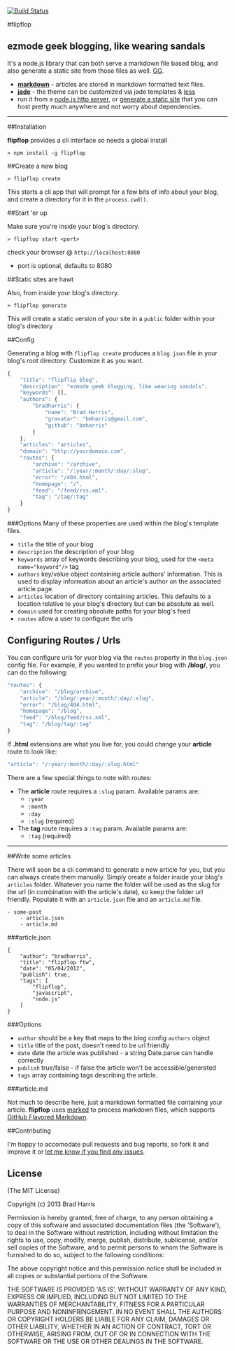 [![Build Status](https://secure.travis-ci.org/selfcontained/flipflop.png?branch=master)](http://travis-ci.org/selfcontained/flipflop)

#flipflop

## ezmode geek blogging, like wearing sandals

It's a node.js library that can both serve a markdown file based blog, and also generate a static site from those files as well. [GG][].

+	**[markdown][]** - articles are stored in markdown formatted text files.
+	**[jade][]** - the theme can be customized via jade templates & [less][]
+	run it from a [node.js http server](#start-er-up), or [generate a static site](#static-sites-are-hawt) that you can host pretty much anywhere and not worry about dependencies.

---

##Installation

**flipflop** provides a cli interface so needs a global install

```
> npm install -g flipflop
```

##Create a new blog

```
> flipflop create
```

This starts a cli app that will prompt for a few bits of info about your blog, and create a directory for it in the `process.cwd()`.

##Start 'er up

Make sure you're inside your blog's directory.

```
> flipflop start <port>
```
check your browser @ `http://localhost:8080`
+	port is optional, defaults to 8080

##Static sites are hawt

Also, from inside your blog's directory.

```
> flipflop generate
```

This will create a static version of your site in a `public` folder within your blog's directory

##Config

Generating a blog with `flipflop create` produces a `blog.json` file in your blog's root directory.  Customize it as you want.

```javascript
{
	"title": "flipflip blog",
	"description": "ezmode geek blogging, like wearing sandals",
	"keywords": [],
	"authors": {
		"bradharris": {
			"name": "Brad Harris",
			"gravatar": "bmharris@gmail.com",
			"github": "bmharris"
		}
	},
	"articles": "articles",
	"domain": "http://yourdomain.com",
	"routes": {
		"archive": "/archive",
		"article": "/:year/:month/:day/:slug",
		"error": "/404.html",
		"homepage": "/",
		"feed": "/feed/rss.xml",
		"tag": "/tag/:tag"
	}
}
```
###Options
Many of these properties are used within the blog's template files.

+	`title` the title of your blog
+	`description` the description of your blog
+	`keywords` array of keywords describing your blog, used for the `<meta name="keyword"/>` tag
+	`authors` key/value object containing article authors' information.  This is used to display information about an article's author on the associated article page.
+	`articles` location of directory containing articles.  This defaults to a location relative to your blog's directory but can be absolute as well.
+	`domain` used for creating absolute paths for your blog's feed
+	`routes` allow a user to configure the urls

## Configuring Routes / Urls

You can configure urls for yuor blog via the `routes` property in the `blog.json` config file.  For example, if you wanted to prefix your blog with **/blog/**, you can do the following:

```javascript
"routes": {
	"archive": "/blog/archive",
	"article": "/blog/:year/:month/:day/:slug",
	"error": "/blog/404.html",
	"homepage": "/blog",
	"feed": "/blog/feed/rss.xml",
	"tag": "/blog/tag/:tag"
}
```

If **.html** extensions are what you live for, you could change your **article** route to look like:

```javascript
"article": "/:year/:month/:day/:slug.html"
```

There are a few special things to note with routes:

+ The **article** route requires a `:slug` param.  Available params are:
	+ `:year`
	+ `:month`
	+ `:day`
	+ `:slug` (required)
+ The **tag** route requires a `:tag` param.  Available params are:
	+ `:tag` (required)

---

##Write some articles

There will soon be a cli command to generate a new article for you, but you can always create them manually.  Simply create a folder inside your blog's `articles` folder.  Whatever you name the folder will be used as the slug for the url (in combination with the article's date), so keep the folder url friendly.  Populate it with an `article.json` file and an `article.md` file.

```
- some-post
	- article.json
	- article.md
```

###article.json

```
{
	"author": "bradharris",
	"title": "flipflop ftw",
	"date": "05/04/2012",
	"publish": true,
	"tags": [
		"flipflop",
		"javascript",
		"node.js"
	]
}
```
###Options
+	`author` should be a key that maps to the blog config `authors` object
+	`title` title of the post, doesn't need to be url friendly
+	`date` date the article was published - a string Date.parse can handle correctly
+	`publish` true/false - if false the article won't be accessible/generated
+	`tags` array containing tags describing the article.

###article.md

Not much to describe here, just a markdown formatted file containing your article.  **flipflop** uses [marked][] to process markdown files, which supports [GitHub Flavored Markdown][gfm].

##Contributing

I'm happy to accomodate pull requests and bug reports, so fork it and improve it or [let me know if you find any issues][issues].

## License

(The MIT License)

Copyright (c) 2013 Brad Harris

Permission is hereby granted, free of charge, to any person obtaining
a copy of this software and associated documentation files (the
'Software'), to deal in the Software without restriction, including
without limitation the rights to use, copy, modify, merge, publish,
distribute, sublicense, and/or sell copies of the Software, and to
permit persons to whom the Software is furnished to do so, subject to
the following conditions:

The above copyright notice and this permission notice shall be
included in all copies or substantial portions of the Software.

THE SOFTWARE IS PROVIDED 'AS IS', WITHOUT WARRANTY OF ANY KIND,
EXPRESS OR IMPLIED, INCLUDING BUT NOT LIMITED TO THE WARRANTIES OF
MERCHANTABILITY, FITNESS FOR A PARTICULAR PURPOSE AND NONINFRINGEMENT.
IN NO EVENT SHALL THE AUTHORS OR COPYRIGHT HOLDERS BE LIABLE FOR ANY
CLAIM, DAMAGES OR OTHER LIABILITY, WHETHER IN AN ACTION OF CONTRACT,
TORT OR OTHERWISE, ARISING FROM, OUT OF OR IN CONNECTION WITH THE
SOFTWARE OR THE USE OR OTHER DEALINGS IN THE SOFTWARE.

[GG]: http://www.urbandictionary.com/define.php?term=gg
[markdown]: http://daringfireball.net/projects/markdown/
[jade]: https://github.com/visionmedia/jade/
[less]: http://lesscss.org/
[marked]: https://github.com/chjj/marked
[gfm]: http://github.github.com/github-flavored-markdown/
[issues]: https://github.com/selfcontained/flipflop/issues
